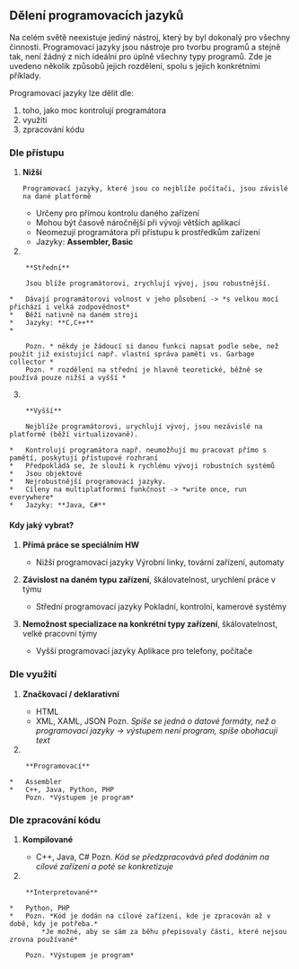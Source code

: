 <h2> Dělení programovacích jazyků </h2>

 Na celém světě neexistuje jediný nástroj, který by byl dokonalý pro všechny činnosti. Programovací jazyky jsou nástroje pro tvorbu programů a stejně tak, není žádný z nich ideální pro úplně všechny typy programů. Zde je uvedeno několik způsobů jejich rozdělení, spolu s jejich konkrétními příklady. 

Programovací jazyky lze dělit dle:

1.  toho, jako moc kontrolují programátora
2.  využití
3.  zpracování kódu

### Dle přístupu

1.  **Nižší**   

		Programovací jazyky, které jsou co nejblíže počítači, jsou závislé na dané platformě  

    *   Určeny pro přímou kontrolu daného zařízení
    *   Mohou být časově náročnější při vývoji větších aplikací
    *   Neomezují programátora při přístupu k prostředkům zařízení
    *   Jazyky: **Assembler, Basic**

2.    

		**Střední**   

		Jsou blíže programátorovi, zrychlují vývoj, jsou robustnější.

    *   Dávají programátorovi volnost v jeho působení -> *s velkou mocí přichází i velká zodpovědnost*
    *   Běží nativně na daném stroji
    *   Jazyky: **C,C++**
    *     

		Pozn. * někdy je žádoucí si danou funkci napsat podle sebe, než použít již existující např. vlastní správa paměti vs. Garbage collector *
		Pozn. * rozdělení na střední je hlavně teoretické, běžně se používá pouze nižší a vyšší *

3.    

		**Vyšší**   

		Nejblíže programátorovi, urychlují vývoj, jsou nezávislé na platformě (běží virtualizovaně).		

    *   Kontrolují programátora např. neumožňují mu pracovat přímo s pamětí, poskytují přístupové rozhraní
    *   Předpokládá se, že slouží k rychlému vývoji robustních systémů
    *   Jsou objektové
    *   Nejrobustnější programovací jazyky.
    *   Cíleny na multiplatformní funkčnost -> *write once, run everywhere*
    *   Jazyky: **Java, C#**

#### Kdy jaký vybrat?

1.  **Přímá práce se speciálním HW**

    *   Nižší programovací jazyky
			Výrobní linky, tovární zařízení, automaty

2.  **Závislost na daném typu zařízení**, škálovatelnost, urychlení práce v týmu

    *   Střední programovací jazyky
			Pokladní, kontrolní, kamerové systémy

3.  **Nemožnost specializace na konkrétní typy zařízení**, škálovatelnost, velké pracovní týmy

    *   Vyšší programovací jazyky
			Aplikace pro telefony, počítače

### Dle využití

1.  **Značkovací / deklarativní**

    *   HTML
    *   XML, XAML, JSON
		Pozn. *Spíše se jedná o datové formáty, než o programovací jazyky -> výstupem není program, spíše obohacují text*

2.    

		**Programovací**

    *   Assembler
    *   C++, Java, Python, PHP
		Pozn. *Výstupem je program*

### Dle zpracování kódu

1.  **Kompilované**

    *   C++, Java, C#
		Pozn. *Kód se předzpracovává před dodáním na cílové zařízení a poté se konkretizuje*

2.    

		**Interpretované**

    *   Python, PHP
    *   Pozn. *Kód je dodán na cílové zařízení, kde je zpracován až v době, kdy je potřeba.*
			*Je možné, aby se sám za běhu přepisovaly části, které nejsou zrovna používané*

		Pozn. *Výstupem je program*

	